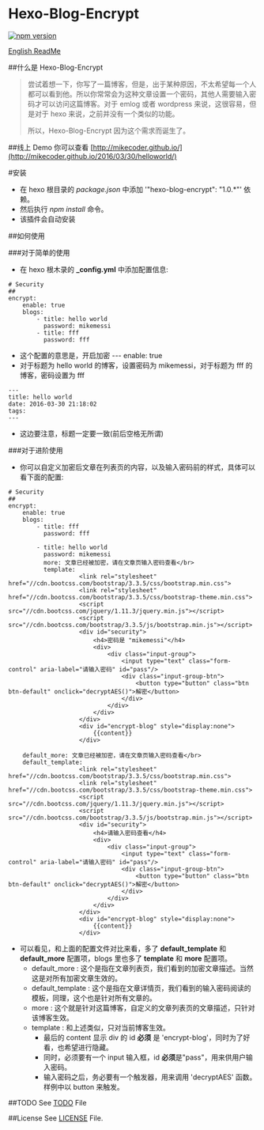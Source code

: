 Hexo-Blog-Encrypt
===
[![npm version](https://badge.fury.io/js/hexo-blog-encrypt.svg)](https://badge.fury.io/js/hexo-blog-encrypt)

[English ReadMe](./ReadMe.md)

##什么是 Hexo-Blog-Encrypt
> 尝试着想一下，你写了一篇博客，但是，出于某种原因，不太希望每一个人都可以看到他。所以你常常会为这种文章设置一个密码，其他人需要输入密码才可以访问这篇博客。对于 emlog 或者 wordpress 来说，这很容易，但是对于 hexo 来说，之前并没有一个类似的功能。
>
> 所以，Hexo-Blog-Encrypt 因为这个需求而诞生了。

##线上 Demo
你可以查看 [http://mikecoder.github.io/](http://mikecoder.github.io/2016/03/30/helloworld/)

#安装
+ 在 hexo 根目录的 *package.json* 中添加 '"hexo-blog-encrypt": "1.0.\*"' 依赖。
+ 然后执行 *npm install* 命令。
+ 该插件会自动安装

##如何使用

###对于简单的使用
+ 在 hexo 根木录的 **_config.yml** 中添加配置信息:

```
# Security
##
encrypt:
    enable: true
    blogs:
        - title: hello world
          password: mikemessi
        - title: fff
          password: fff
```

+ 这个配置的意思是，开启加密 --- enable: true
+ 对于标题为 hello world 的博客，设置密码为 mikemessi，对于标题为 fff 的博客，密码设置为 fff

```
---
title: hello world
date: 2016-03-30 21:18:02
tags:
---
```
+ 这边要注意，标题一定要一致(前后空格无所谓)

###对于进阶使用
+ 你可以自定义加密后文章在列表页的内容，以及输入密码前的样式，具体可以看下面的配置:

```
# Security
##
encrypt:
    enable: true
    blogs:
        - title: fff
          password: fff

        - title: hello world
          password: mikemessi
          more: 文章已经被加密，请在文章页输入密码查看</br>
          template:
                    <link rel="stylesheet" href="//cdn.bootcss.com/bootstrap/3.3.5/css/bootstrap.min.css">
                    <link rel="stylesheet" href="//cdn.bootcss.com/bootstrap/3.3.5/css/bootstrap-theme.min.css">
                    <script src="//cdn.bootcss.com/jquery/1.11.3/jquery.min.js"></script>
                    <script src="//cdn.bootcss.com/bootstrap/3.3.5/js/bootstrap.min.js"></script>
                    <div id="security">
                        <h4>密码是 "mikemessi"</h4>
                        <div>
                            <div class="input-group">
                                <input type="text" class="form-control" aria-label="请输入密码" id="pass"/>
                                <div class="input-group-btn">
                                    <button type="button" class="btn btn-default" onclick="decryptAES()">解密</button>
                                </div>
                            </div>
                        </div>
                    </div>
                    <div id="encrypt-blog" style="display:none">
                        {{content}}
                    </div>

    default_more: 文章已经被加密，请在文章页输入密码查看</br>
    default_template:
                    <link rel="stylesheet" href="//cdn.bootcss.com/bootstrap/3.3.5/css/bootstrap.min.css">
                    <link rel="stylesheet" href="//cdn.bootcss.com/bootstrap/3.3.5/css/bootstrap-theme.min.css">
                    <script src="//cdn.bootcss.com/jquery/1.11.3/jquery.min.js"></script>
                    <script src="//cdn.bootcss.com/bootstrap/3.3.5/js/bootstrap.min.js"></script>
                    <div id="security">
                        <h4>请输入密码查看</h4>
                        <div>
                            <div class="input-group">
                                <input type="text" class="form-control" aria-label="请输入密码" id="pass"/>
                                <div class="input-group-btn">
                                    <button type="button" class="btn btn-default" onclick="decryptAES()">解密</button>
                                </div>
                            </div>
                        </div>
                    </div>
                    <div id="encrypt-blog" style="display:none">
                        {{content}}
                    </div>
```

+ 可以看见，和上面的配置文件对比来看，多了 **default_template** 和 **default_more** 配置项，blogs 里也多了 **template** 和 **more** 配置项。
    + default_more : 这个是指在文章列表页，我们看到的加密文章描述。当然这是对所有加密文章生效的。
    + default_template : 这个是指在文章详情页，我们看到的输入密码阅读的模板，同理，这个也是针对所有文章的。
    + more : 这个就是针对这篇博客，自定义的文章列表页的文章描述，只针对该博客生效。
    + template : 和上述类似，只对当前博客生效。
        + 最后的 content 显示 div 的 id **必须** 是 'encrypt-blog'，同时为了好看，也希望进行隐藏。
        + 同时，必须要有一个 input 输入框，id **必须**是"pass"，用来供用户输入密码。
        + 输入密码之后，务必要有一个触发器，用来调用 'decryptAES' 函数。样例中以 button 来触发。

##TODO
See [TODO](./TODO.md) File

##License
See [LICENSE](./LICENSE) File.
